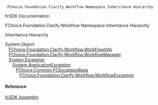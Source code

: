 ﻿     FChoice.Foundation.Clarify.Workflow Namespace Inheritance Hierarchy                                                   

fcSDK Documentation

FChoice.Foundation.Clarify.Workflow Namespace Inheritance Hierarchy

Inheritance Hierarchy

System.Object  
   [FChoice.Foundation.Clarify.Workflow.WorkFlowInfo](fcSDK~FChoice.Foundation.Clarify.Workflow.WorkFlowInfo.md)  
   [FChoice.Foundation.Clarify.Workflow.WorkflowManager](fcSDK~FChoice.Foundation.Clarify.Workflow.WorkflowManager.md)  
   [System.Exception](#)  
      [System.ApplicationException](#)  
         [FChoice.Common.FCExceptionBase](FChoice.Common~FChoice.Common.FCExceptionBase.md)  
            [FChoice.Foundation.Clarify.Workflow.WorkflowException](fcSDK~FChoice.Foundation.Clarify.Workflow.WorkflowException.md)  



#### Reference

[fcSDK Assembly](fcSDK.md)
